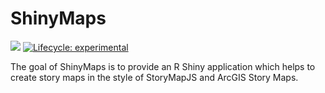 
<!-- README.md is generated from README.Rmd. Please edit that file -->

# ShinyMaps

<!-- badges: start -->

![](https://img.shields.io/badge/-Under%20Development-yellow)
[![Lifecycle:
experimental](https://img.shields.io/badge/lifecycle-experimental-orange.svg)](https://lifecycle.r-lib.org/articles/stages.html#experimental)
<!-- badges: end -->

The goal of ShinyMaps is to provide an R Shiny application which helps
to create story maps in the style of StoryMapJS and ArcGIS Story Maps.
